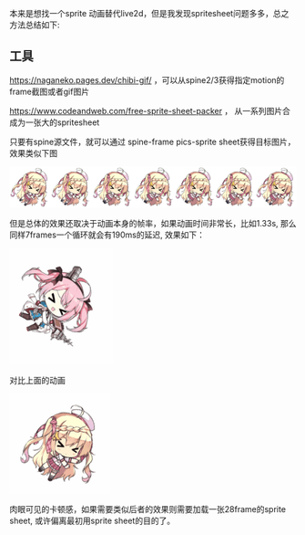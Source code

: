 本来是想找一个sprite 动画替代live2d，但是我发现spritesheet问题多多，总之方法总结如下:

## 工具

https://naganeko.pages.dev/chibi-gif/ ，可以从spine2/3获得指定motion的frame截图或者gif图片

https://www.codeandweb.com/free-sprite-sheet-packer ， 从一系列图片合成为一张大的spritesheet

只要有spine源文件，就可以通过 spine-frame pics-sprite sheet获得目标图片，效果类似下图

![](./imgs/xinyue.png)

但是总体的效果还取决于动画本身的帧率，如果动画时间非常长，比如1.33s, 那么同样7frames一个循环就会有190ms的延迟, 效果如下：

![](./imgs/salatuojia.gif)

对比上面的动画

![](./imgs/xinyue.gif)

肉眼可见的卡顿感，如果需要类似后者的效果则需要加载一张28frame的sprite sheet, 或许偏离最初用sprite sheet的目的了。
